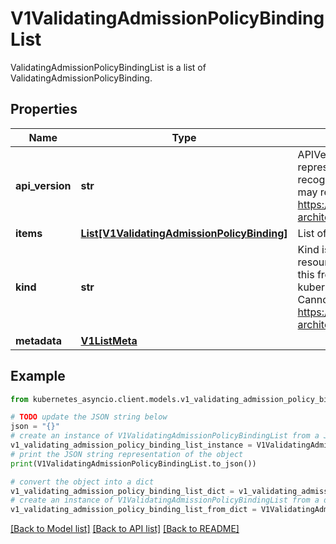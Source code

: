 # V1ValidatingAdmissionPolicyBindingList

ValidatingAdmissionPolicyBindingList is a list of ValidatingAdmissionPolicyBinding.

## Properties

Name | Type | Description | Notes
------------ | ------------- | ------------- | -------------
**api_version** | **str** | APIVersion defines the versioned schema of this representation of an object. Servers should convert recognized schemas to the latest internal value, and may reject unrecognized values. More info: https://git.k8s.io/community/contributors/devel/sig-architecture/api-conventions.md#resources | [optional] 
**items** | [**List[V1ValidatingAdmissionPolicyBinding]**](V1ValidatingAdmissionPolicyBinding.md) | List of PolicyBinding. | 
**kind** | **str** | Kind is a string value representing the REST resource this object represents. Servers may infer this from the endpoint the kubernetes_asyncio.client submits requests to. Cannot be updated. In CamelCase. More info: https://git.k8s.io/community/contributors/devel/sig-architecture/api-conventions.md#types-kinds | [optional] 
**metadata** | [**V1ListMeta**](V1ListMeta.md) |  | [optional] 

## Example

```python
from kubernetes_asyncio.client.models.v1_validating_admission_policy_binding_list import V1ValidatingAdmissionPolicyBindingList

# TODO update the JSON string below
json = "{}"
# create an instance of V1ValidatingAdmissionPolicyBindingList from a JSON string
v1_validating_admission_policy_binding_list_instance = V1ValidatingAdmissionPolicyBindingList.from_json(json)
# print the JSON string representation of the object
print(V1ValidatingAdmissionPolicyBindingList.to_json())

# convert the object into a dict
v1_validating_admission_policy_binding_list_dict = v1_validating_admission_policy_binding_list_instance.to_dict()
# create an instance of V1ValidatingAdmissionPolicyBindingList from a dict
v1_validating_admission_policy_binding_list_from_dict = V1ValidatingAdmissionPolicyBindingList.from_dict(v1_validating_admission_policy_binding_list_dict)
```
[[Back to Model list]](../README.md#documentation-for-models) [[Back to API list]](../README.md#documentation-for-api-endpoints) [[Back to README]](../README.md)


